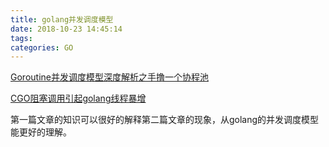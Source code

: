```yaml
---
title: golang并发调度模型
date: 2018-10-23 14:45:14
tags:
categories: GO
---
```


[Goroutine并发调度模型深度解析之手撸一个协程池](http://blog.taohuawu.club/article/goroutine-pool)

[CGO阻塞调用引起golang线程暴增](http://xiaorui.cc/2018/08/01/cgo%E9%98%BB%E5%A1%9E%E8%B0%83%E7%94%A8%E5%BC%95%E8%B5%B7golang%E7%BA%BF%E7%A8%8B%E6%9A%B4%E5%A2%9E/)

第一篇文章的知识可以很好的解释第二篇文章的现象，从golang的并发调度模型能更好的理解。